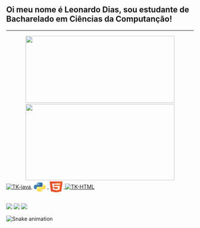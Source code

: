 ## Oi meu nome é Leonardo Dias, sou estudante de Bacharelado em Ciências da Computanção!
<hr>
<div align="center">
  <a href="https://github.com/Tkl02">
  <img height="180" width="400" src="https://github-readme-stats.vercel.app/api?username=Tkl02&show_icons=true&theme=radical&include_all_commits=true&count_private=true"/>
  <img height="205" width="400" src="https://github-readme-stats.vercel.app/api/top-langs/?username=Tkl02&layout=compact&langs_count=7&theme=radical"/>
</div>
<div style="display: inline_block">
 
  <img align="center" alt="TK-java" height="40" width="40" src="https://cdn.jsdelivr.net/gh/devicons/devicon/icons/java/java-original-wordmark.svg" />
  <img align="center" alt="Tk-python" height="30" width="40" src="https://raw.githubusercontent.com/devicons/devicon/master/icons/python/python-original.svg">
  <img align="center" alt="TK-HTML" height="30" width="40" src="https://raw.githubusercontent.com/devicons/devicon/master/icons/html5/html5-original.svg">
  <img align="center" alt="TK-HTML" height="30" width="40" src="https://cdn.jsdelivr.net/gh/devicons/devicon/icons/css3/css3-original.svg">
  
 
</div>
  
  ##
 
<div> 
  
  <a href="https://www.instagram.com/leonardo_di4s/" target="_blank"><img src="https://img.shields.io/badge/-Instagram-%23E4405F?style=for-the-badge&logo=instagram&logoColor=white" target="_blank"></a>
  <a href = "https://api.whatsapp.com/send/?phone=5564981107095&text&app_absent=0"><img src="https://img.shields.io/badge/WhatsApp-25D366?style=for-the-badge&logo=whatsapp&logoColor=white"></a>
   <a href = "mailto:leonardofaustino0@gmail.com"><img src="https://img.shields.io/badge/-Gmail-%23333?style=for-the-badge&logo=gmail&logoColor=white" target="_blank"></a>
  

  ![Snake animation](https://github.com/Tkl02/Tkl02/blob/output/github-contribution-grid-snake.svg)
 
</div>
